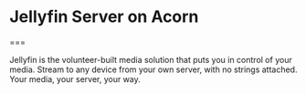 # Jellyfin Server on Acorn
===

Jellyfin is the volunteer-built media solution that puts you in control of your media. Stream to any device from your own server, with no strings attached. Your media, your server, your way.

